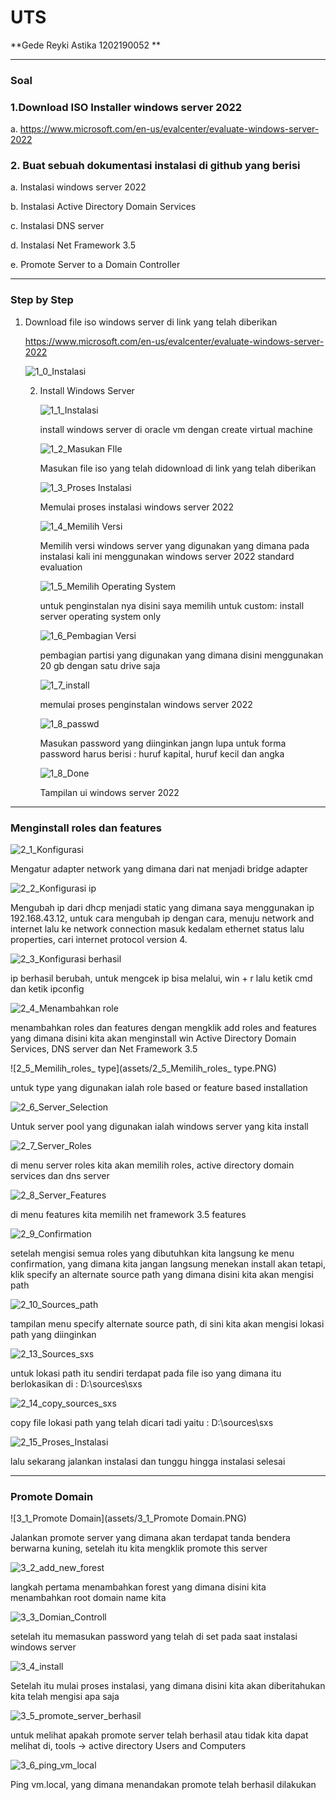 # UTS

**Gede Reyki Astika   1202190052 **

------

### Soal

### 1.Download ISO Installer windows server 2022 

a. https://www.microsoft.com/en-us/evalcenter/evaluate-windows-server-2022

### 2. Buat sebuah dokumentasi instalasi di github yang berisi

a. Instalasi windows server 2022

b. Instalasi Active Directory Domain Services

c. Instalasi DNS server

d. Instalasi Net Framework 3.5

e. Promote Server to a Domain Controller



------

### Step by Step



1. Download file iso windows server di link yang telah diberikan 

    https://www.microsoft.com/en-us/evalcenter/evaluate-windows-server-2022

   ![1_0_Instalasi](assets/1_0_Instalasi.PNG)

   2. Install Windows Server

      

      ![1_1_Instalasi](assets/1_1_Instalasi.PNG)

      install windows server di oracle vm dengan create virtual machine

      ![1_2_Masukan FIle](assets/1_2_Masukan_FIle.PNG)

      Masukan file iso yang telah didownload di link yang telah diberikan

      ![1_3_Proses  Instalasi](assets/1_3_Proses_Instalasi.PNG)

      Memulai proses instalasi windows server 2022

      

      ![1_4_Memilih Versi](assets/1_4_Memilih_Versi.PNG)

      Memilih versi windows server yang digunakan yang dimana pada instalasi kali ini menggunakan windows server 2022 standard evaluation

      ![1_5_Memilih Operating System](assets/1_5_Memilih_Operating_System.PNG)

      

      untuk penginstalan nya disini saya memilih untuk custom: install server operating system only

      ![1_6_Pembagian Versi](assets/1_6_Pembagian_Versi.PNG)

      pembagian partisi yang digunakan yang dimana disini menggunakan 20 gb dengan satu drive saja

      

      ![1_7_install](assets/1_7_install.PNG)

      memulai proses penginstalan windows server 2022

      ![1_8_passwd](assets/1_8_passwd.PNG)

      Masukan password yang diinginkan jangn lupa untuk forma password harus berisi : huruf kapital, huruf kecil dan angka

      ![1_8_Done](assets/1_8_Done.PNG)

      Tampilan ui windows server 2022

      

------

### Menginstall roles dan features



![2_1_Konfigurasi](assets/2_1_Konfigurasi.PNG)

Mengatur adapter network yang dimana dari nat menjadi bridge adapter

![2_2_Konfigurasi ip](assets/2_2_Konfigurasi_ip.PNG)

Mengubah ip dari dhcp menjadi static yang dimana saya menggunakan ip 192.168.43.12, untuk cara mengubah ip dengan cara, menuju network and internet lalu ke network connection masuk kedalam ethernet status lalu properties, cari internet protocol version 4.

![2_3_Konfigurasi berhasil](assets/2_3_Konfigurasi_berhasil.PNG)

ip berhasil berubah, untuk mengcek ip bisa melalui, win + r lalu ketik cmd dan ketik ipconfig

![2_4_Menambahkan role](assets/2_4_Menambahkan_role.PNG)

menambahkan roles dan features dengan mengklik add roles and features yang dimana disini kita akan menginstall win Active Directory Domain Services, DNS server dan Net Framework 3.5

![2_5_Memilih_roles_ type](assets/2_5_Memilih_roles_ type.PNG)

untuk type yang digunakan ialah role based or feature based installation

![2_6_Server_Selection](assets/2_6_Server_Selection.PNG)

Untuk server pool yang digunakan ialah windows server yang kita install 

![2_7_Server_Roles](assets/2_7_Server_Roles.PNG)

di menu server roles kita akan memilih roles, active directory domain services dan dns server

![2_8_Server_Features](assets/2_8_Server_Features.PNG)

di menu features kita memilih net framework 3.5 features

![2_9_Confirmation](assets/2_9_Confirmation.PNG)

setelah mengisi semua roles yang dibutuhkan kita langsung ke menu confirmation, yang dimana kita jangan langsung menekan install akan tetapi, klik specify an alternate source path yang dimana disini kita akan mengisi path

![2_10_Sources_path](assets/2_10_Sources_path.PNG)

tampilan menu specify alternate source path, di sini kita akan mengisi lokasi path yang diinginkan

![2_13_Sources_sxs](assets/2_13_Sources_sxs.PNG)

untuk lokasi path itu sendiri terdapat pada file iso yang dimana itu berlokasikan di : D:\sources\sxs

![2_14_copy_sources_sxs](assets/2_14_copy_sources_sxs.PNG)

copy file lokasi path yang telah dicari tadi yaitu : D:\sources\sxs

![2_15_Proses_Instalasi](assets/2_15_Proses_Instalasi.PNG)

lalu sekarang jalankan instalasi dan tunggu hingga instalasi selesai

------



### Promote Domain

![3_1_Promote Domain](assets/3_1_Promote Domain.PNG)

Jalankan promote server yang dimana akan terdapat tanda bendera berwarna kuning, setelah itu kita mengklik promote this server

![3_2_add_new_forest](assets/3_2_add_new_forest.PNG)

langkah pertama menambahkan forest yang dimana disini kita menambahkan root domain name kita

![3_3_Domian_Controll](assets/3_3_Domian_Controll.PNG)

setelah itu  memasukan password yang telah di set pada saat instalasi windows server

![3_4_install](assets/3_4_install.PNG)

Setelah itu mulai proses instalasi, yang dimana disini kita akan diberitahukan kita telah mengisi apa saja

![3_5_promote_server_berhasil](assets\3_5_promote_server_berhasil.PNG)

untuk melihat apakah promote server telah berhasil atau tidak kita dapat melihat di, tools -> active directory Users and Computers

![3_6_ping_vm_local](assets/3_6_ping_vm_local.PNG)

Ping vm.local, yang dimana menandakan promote telah berhasil dilakukan





